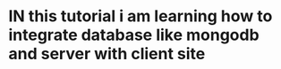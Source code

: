 # IN this tutorial i am learning how to integrate database like mongodb and server with client site
